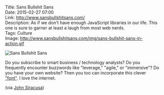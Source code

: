 Title: Sans Bullshit Sans  
Date: 2015-02-27 07:00  
Link: http://www.sansbullshitsans.com/  
Description: As if we don't have enough JavaScript libraries in our life. This one is sure to garner at least a laugh from most web nerds.  
Tags: Culture  
Image: http://www.sansbullshitsans.com/img/sans-bullshit-sans-in-action.gif  

![Sans Bullshit Sans][1]

Do you subscribe to smart business / technology analysts? Do you frequently encounter buzzwords like "leverage," "agile," or "immersive"? Do you have your own website? Then you too can incorporate this clever ["font"][2]. I love the internet.

(via [John Siracusa][3])

[1]: http://www.sansbullshitsans.com/img/sans-bullshit-sans-in-action.gif "Sans Bullshit Sans"
[2]: http://pixelambacht.nl/2015/sans-bullshit-sans/ "Sans Bullshit Sans explained"
[3]: https://twitter.com/siracusa/status/571302273575473153 "John Siracusa's tweet about Sans Bullshit Sans"